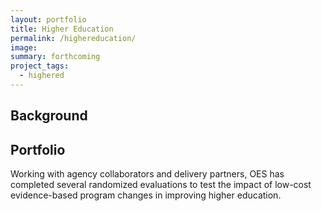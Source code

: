```yaml
---
layout: portfolio
title: Higher Education
permalink: /highereducation/
image:
summary: forthcoming
project_tags:
  - highered
---
```


## Background



## Portfolio

Working with agency collaborators and delivery partners, OES has completed several randomized evaluations to test the impact of low-cost evidence-based program changes in improving higher education.
